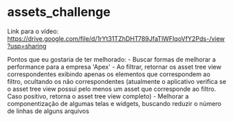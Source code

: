 # assets_challenge

Link para o vídeo: https://drive.google.com/file/d/1rYt31TZhDHT789JfaTlWFIqoVfY2Pds-/view?usp=sharing

Pontos que eu gostaria de ter melhorado: 
    - Buscar formas de melhorar a performance para a empresa 'Apex'
    - Ao filtrar, retornar os asset tree view correspondentes exibindo apenas os elementos que correspondem ao filtro, ocultando os não correspondentes (atualmente o aplicativo verifica se o asset tree view possui pelo menos um asset que corresponde ao filtro. Caso positivo, retorna o asset tree view completo)
    - Melhorar a componentização de algumas telas e widgets, buscando reduzir o número de linhas de alguns arquivos
